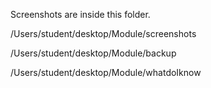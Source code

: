 Screenshots are inside this folder. 

/Users/student/desktop/Module/screenshots 

/Users/student/desktop/Module/backup 

/Users/student/desktop/Module/whatdoIknow
